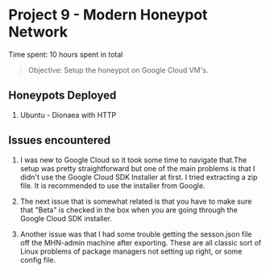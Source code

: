 # Project 9 - Modern Honeypot Network

Time spent: 10 hours spent in total

> Objective: Setup the honeypot on Google Cloud VM's.

## Honeypots Deployed
1. Ubuntu - Dionaea with HTTP

## Issues encountered
1. I was new to Google Cloud so it took some time to navigate that.The setup was pretty straightforward but one of the main 
problems is that I didn't use the Google Cloud SDK Installer at first. I tried extracting a zip file. It is recommended to 
use the installer from Google. 

2. The next issue that is somewhat related is that you have to make sure that "Beta" is checked in the box when you are
going through the Google Cloud SDK installer. 

3. Another issue was that I had some trouble getting the sesson.json file off the MHN-admin machine after exporting.
These are all classic sort of Linux problems of package managers not setting up right, or some config file. 
